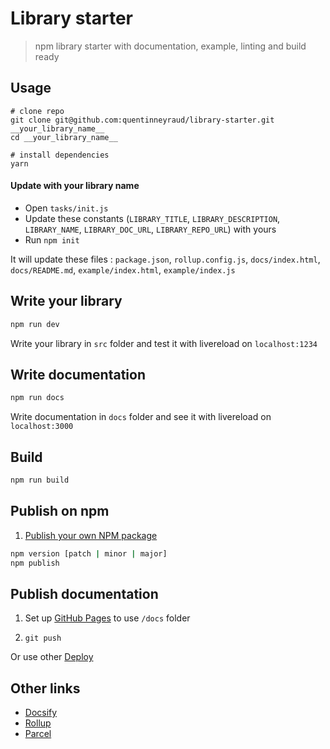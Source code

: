 # Library starter

> npm library starter with documentation, example, linting and build ready

## Usage

```
# clone repo
git clone git@github.com:quentinneyraud/library-starter.git __your_library_name__
cd __your_library_name__

# install dependencies
yarn
```

#### Update with your library name

- Open `tasks/init.js`
- Update these constants (`LIBRARY_TITLE`, `LIBRARY_DESCRIPTION`, `LIBRARY_NAME`, `LIBRARY_DOC_URL`, `LIBRARY_REPO_URL`) with yours
- Run `npm init`

It will update these files : `package.json`, `rollup.config.js`, `docs/index.html`, `docs/README.md`, `example/index.html`, `example/index.js`

## Write your library

```bash
npm run dev
```

Write your library in `src` folder and test it with livereload on `localhost:1234`

## Write documentation

```bash
npm run docs
```

Write documentation in `docs` folder and see it with livereload on `localhost:3000`

## Build

```bash
npm run build
```

## Publish on npm

1. [Publish your own NPM package](https://hackernoon.com/publish-your-own-npm-package-946b19df577e)

```bash
npm version [patch | minor | major]
npm publish
```

## Publish documentation

1. Set up [GitHub Pages](https://help.github.com/en/articles/configuring-a-publishing-source-for-github-pages) to use `/docs` folder

2. `git push`

Or use other [Deploy](https://docsify.js.org/#/deploy)

## Other links

- [Docsify](https://docsify.js.org/#/)  
- [Rollup](https://rollupjs.org/guide/en/)  
- [Parcel](https://parceljs.org/)
